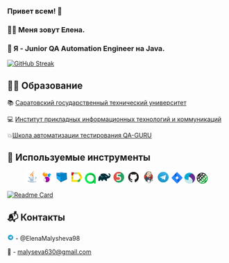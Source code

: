 ### Привет всем! 👋
### :woman_technologist: Меня зовут Елена.
### :hatching_chick: Я - Junior QA Automation Engineer на Java.
<p></p>

[![GitHub Streak](https://streak-stats.demolab.com?user=Lenok1998&theme=defaut&locale=ru&exclude_days=Sun)](https://git.io/streak-stats)
## :woman_student: Образование
<p align="center">
  
:books:  [Саратовский государственный технический университет](https://www.sstu.ru/)
  
:computer: [Институт прикладных информационных технологий и коммуникаций](https://inpit.sstu.ru/home.php)
  
:boom:[Школа автоматизации тестирования QA-GURU](https://qa.guru/)

  ## :rocket: Используемые инструменты
<p align="center">
<a href="https://www.java.com/"><img width="6%" title="Java" src="media/logo/Java.svg"></a>
<a href="https://selenide.org/"><img width="6%" title="Selenide" src="media/logo/Selenide.svg"></a>
<a href="https://aerokube.com/selenoid/"><img width="6%" title="Selenoid" src="media/logo/Selenoid.svg"></a>
<a href="https://github.com/allure-framework/allure2"><img width="6%" title="Allure Report" src="media/logo/Allure_Report.svg"></a>
<a href="https://qameta.io/"><img width="5%" title="Allure TestOps" src="media/logo/AllureTestOps.svg"></a>
<a href="https://gradle.org/"><img width="6%" title="Gradle" src="media/logo/Gradle.svg"></a>
<a href="https://junit.org/junit5/"><img width="6%" title="JUnit5" src="media/logo/JUnit5.svg"></a>
<a href="https://github.com/"><img width="6%" title="GitHub" src="media/logo/GitHub.svg"></a>
<a href="https://www.jenkins.io/"><img width="6%" title="Jenkins" src="media/logo/Jenkins.svg"></a>
<a href="https://web.telegram.org/a/"><img width="6%" title="Telegram" src="media/logo/Telegram.svg"></a>
<a href="https://www.atlassian.com/ru/software/jira/"><img width="5%" title="Jira" src="media/logo/Jira.svg"></a>
<a href="https://appium.io/docs/en/2.3/"><img width="5%" title="Appium" src="appium.svg"></a>
<a href="https://rest-assured.io/"><img width="5%" title="Rest Assured" src="rest.png"></a>
</p>

[![Readme Card](https://github-readme-stats.vercel.app/api/pin/?username=Lenok1998&repo=Sibintek_AutomationTests)](https://github.com/Lenok1998/Sibintek_AutomationTests)

## :mailbox_with_mail: Контакты

<img width="3%" title="Telegram" src="media/logo/Telegram.svg"></a> - @ElenaMalysheva98

:e-mail: - malyseva630@gmail.com

